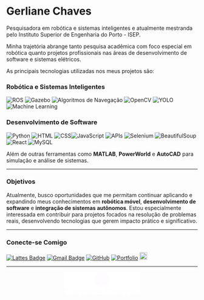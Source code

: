 # Gerliane Chaves

Pesquisadora em robótica e sistemas inteligentes e atualmente mestranda pelo Instituto Superior de Engenharia do Porto - ISEP.  

Minha trajetória abrange tanto pesquisa acadêmica com foco especial em robótica quanto projetos profissionais nas áreas de desenvolvimento de software e sistemas elétricos.  

As principais tecnologias utilizadas nos meus projetos são:

### **Robótica e Sistemas Inteligentes**  
![ROS](https://img.shields.io/badge/-ROS-22314E?style=flat-square&logo=ros&logoColor=white) ![Gazebo](https://img.shields.io/badge/-Gazebo-9D9D9D?style=flat-square&logo=gazebo&logoColor=white) ![Algoritmos de Navegação](https://img.shields.io/badge/-Algoritmos%20de%20Navegação-FF8C00?style=flat-square) ![OpenCV](https://img.shields.io/badge/-OpenCV-5C3EE8?style=flat-square&logo=opencv&logoColor=white) ![YOLO](https://img.shields.io/badge/-YOLO-00FFFF?style=flat-square) ![Machine Learning](https://img.shields.io/badge/-Machine%20Learning-FF6F00?style=flat-square&logo=TensorFlow&logoColor=white)  

### **Desenvolvimento de Software**  
![Python](https://img.shields.io/badge/-Python-3776AB?style=flat-square&logo=python&logoColor=white) ![HTML](https://img.shields.io/badge/-HTML-E34F26?style=flat-square&logo=html5&logoColor=white) ![CSS](https://img.shields.io/badge/-CSS-1572B6?style=flat-square&logo=css3&logoColor=white)![JavaScript](https://img.shields.io/badge/-JavaScript-F7DF1E?style=flat-square&logo=javascript&logoColor=black) ![APIs](https://img.shields.io/badge/-APIs-FF5733?style=flat-square&logo=fastapi&logoColor=white) ![Selenium](https://img.shields.io/badge/-Selenium-43B02A?style=flat-square&logo=selenium&logoColor=white) ![BeautifulSoup](https://img.shields.io/badge/-BeautifulSoup-4B8BBE?style=flat-square&logo=python&logoColor=white) ![React](https://img.shields.io/badge/-React-61DAFB?style=flat-square&logo=react&logoColor=white)   ![MySQL](https://img.shields.io/badge/-MySQL-4479A1?style=flat-square&logo=mysql&logoColor=white)  

Além de outras ferramentas como **MATLAB**, **PowerWorld** e **AutoCAD** para simulação e análise de sistemas.  

---
### **Objetivos**  
Atualmente, busco oportunidades que me permitam continuar aplicando e expandindo meus conhecimentos em **robótica móvel**, **desenvolvimento de software** e **integração de sistemas autônomos**. Estou especialmente interessada em contribuir para projetos focados na resolução de problemas reais, desenvolvendo tecnologias que gerem impacto prático e significativo. 

---

### **Conecte-se Comigo**  



[![Lattes Badge](https://img.shields.io/badge/Lattes-Profile-blue?style=flat&logo=google-scholar&logoColor=white)](http://lattes.cnpq.br/9816483745708886) [![Gmail Badge](https://img.shields.io/badge/-gerliane.schaves@gmail.com-c14438?style=flat-square&logo=Gmail&logoColor=white&link=mailto:gerliane.schaves@gmail.com)](mailto:gerliane.schaves@gmail.com) [![GitHub](https://img.shields.io/badge/-GitHub-181717?style=flat-square&logo=GitHub&logoColor=white&link=https://github.com/seu-github)](https://github.com/GerlianeChaves) [![Portfolio](https://img.shields.io/badge/-Portfolio-181717?style=flat-square&logo=Google-Chrome&logoColor=white&link=https://seu-portfolio.com)](https://seu-portfolio.com) <a href="https://www.linkedin.com/in/GerlianeChaves">
    <img src="https://upload.wikimedia.org/wikipedia/commons/c/ca/LinkedIn_logo_initials.png" width="20" height="20">
</a> 

---

<p align="center">
  <img src="Logo_Branco_simbolo_no_meio.png" alt="Robótica" width="200">
</p>

